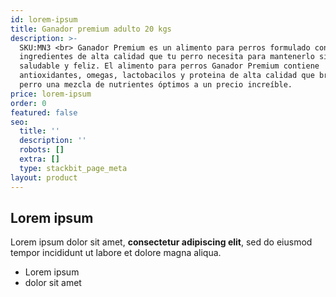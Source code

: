 ```yaml
---
id: lorem-ipsum
title: Ganador premium adulto 20 kgs
description: >-
  SKU:MN3 <br> Ganador Premium es un alimento para perros formulado con los
  ingredientes de alta calidad que tu perro necesita para mantenerlo siempre
  saludable y feliz. El alimento para perros Ganador Premium contiene
  antioxidantes, omegas, lactobacilos y proteina de alta calidad que brinda a tu
  perro una mezcla de nutrientes óptimos a un precio increíble.
price: lorem-ipsum
order: 0
featured: false
seo:
  title: ''
  description: ''
  robots: []
  extra: []
  type: stackbit_page_meta
layout: product
---
```

## Lorem ipsum

Lorem ipsum dolor sit amet, **consectetur adipiscing elit**, sed do eiusmod tempor incididunt ut labore et dolore magna aliqua.

- Lorem ipsum
- dolor sit amet